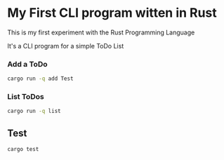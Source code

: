 # My First CLI program witten in Rust

This is my first experiment with the Rust Programming Language

It's a CLI program for a simple ToDo List

### Add a ToDo

```bash
cargo run -q add Test
```

### List ToDos

```bash
cargo run -q list
```

## Test

```bash
cargo test
```